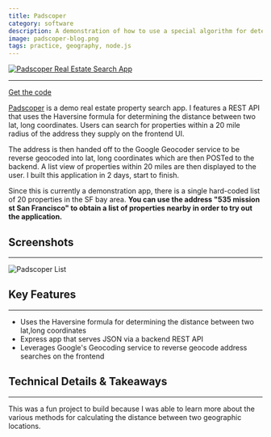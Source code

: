 ```yaml
---
title: Padscoper
category: software
description: A demonstration of how to use a special algorithm for determining distance between two addresses
image: padscoper-blog.png
tags: practice, geography, node.js
---
```

[![Padscoper Real Estate Search App](/padscoper-screens/padscoper-splash.png)](https://padscoper.herokuapp.com/)

* * *

[Get the code](https://github.com/zackproser/padscoper)

[Padscoper](https://padscoper.herokuapp.com) is a demo real estate property search app. I features a REST API that uses the Haversine formula for determining the distance between two lat, long coordinates. Users can search for properties within a 20 mile radius of the address they supply on the frontend UI.

The address is then handed off to the Google Geocoder service to be reverse geocoded into lat, long coordinates which are then POSTed to the backend. A list view of properties within 20 miles are then displayed to the user. I built this application in 2 days, start to finish.

Since this is currently a demonstration app, there is a single hard-coded list of 20 properties in the SF bay area. **You can use the address "535 mission st San Francisco" to obtain a list of properties nearby in order to try out the application.**

## Screenshots

* * *

![Padscoper List](/padscoper-screens/padscoper-list-results.png)

## Key Features

* * *

*   Uses the Haversine formula for determining the distance between two lat,long coordinates
*   Express app that serves JSON via a backend REST API
*   Leverages Google's Geocoding service to reverse geocode address searches on the frontend

## Technical Details & Takeaways

* * *

This was a fun project to build because I was able to learn more about the various methods for calculating the distance between two geographic locations.